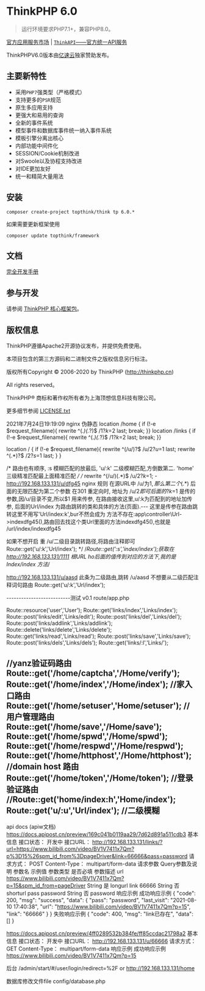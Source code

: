 ThinkPHP 6.0
===============

> 运行环境要求PHP7.1+，兼容PHP8.0。

[官方应用服务市场](https://market.topthink.com) | [`ThinkAPI`——官方统一API服务](https://docs.topthink.com/think-api)

ThinkPHPV6.0版本由[亿速云](https://www.yisu.com/)独家赞助发布。

## 主要新特性

* 采用`PHP7`强类型（严格模式）
* 支持更多的`PSR`规范
* 原生多应用支持
* 更强大和易用的查询
* 全新的事件系统
* 模型事件和数据库事件统一纳入事件系统
* 模板引擎分离出核心
* 内部功能中间件化
* SESSION/Cookie机制改进
* 对Swoole以及协程支持改进
* 对IDE更加友好
* 统一和精简大量用法

## 安装

~~~
composer create-project topthink/think tp 6.0.*
~~~

如果需要更新框架使用
~~~
composer update topthink/framework
~~~

## 文档

[完全开发手册](https://www.kancloud.cn/manual/thinkphp6_0/content)

## 参与开发

请参阅 [ThinkPHP 核心框架包](https://github.com/top-think/framework)。

## 版权信息

ThinkPHP遵循Apache2开源协议发布，并提供免费使用。

本项目包含的第三方源码和二进制文件之版权信息另行标注。

版权所有Copyright © 2006-2020 by ThinkPHP (http://thinkphp.cn)

All rights reserved。

ThinkPHP® 商标和著作权所有者为上海顶想信息科技有限公司。

更多细节参阅 [LICENSE.txt](LICENSE.txt)


2021年7月24日19:19:09
nginx 伪静态
location /home {
if (!-e $request_filename){
rewrite ^(.*)(.*?)$ /$1?k=$2 last;
break;
}}
location /links {
if (!-e $request_filename){
rewrite ^(.*)(.*?)$ /$1?k=$2 last;
break;
}}

location / {
if (!-e $request_filename){
rewrite ^(/u/)?$ /u/$2?u=$1 last;
rewrite ^(.*)?$ /$2?s=$1 last;
}
}



/*  路由也有顺序, :s 模糊匹配的放最后, 'u/:k' 二级模糊匹配,方倒数第二. 'home' 三级精准匹配最上面精准匹配 */
/* rewrite ^(/u/)(.*)$ /u/$2?k=$1; -http://192.168.133.131/u/dfg45 nginx 规则 在源URL中 /u/为$1,那么第二个(.*)$ 后面的无限匹配为第二个参数
在301 重定向时, 地址为 /u/$2 即可 后面的 ?k=$1 是传的参数,因/u/目录不变,所以$1 用来传参,
在路由接收这里,u/:k为匹配到的地址加传参, 后面的Url/index 为路由跳转的类和具体的方法(页面).---
这里是传参在路由跳转这里不用写'Url/index:k',bur不然会成为 方法不存在:app\controller\Url->indexdfg45(),路由回去找这个类Url里面的方法indexdfg45(),也就是 /url/index/indexdfg45

如果不想开启 重 /u/二级目录跳转路径,将路由注释即可   Route::get('u/:k','Url/index');    */
/*Route::get(':s','index/index');获取在 http://192.168.133.131/1111 根URL ho后面的值传到对应的方法下,我的是Index/index 方法*/

http://192.168.133.131/u/aasd
此条为二级路由,跳转
/u/aasd
不想要从二级匹配注释词句路由
Route::get('u/:k','Url/index');




--------------------------测试 v0.1
route/app.php

Route::resource('user','User');
Route::get('links/index','Links/index');
Route::post('links/edit','Links/edit');
Route::post('links/del','Links/del');
Route::post('links/addlink','Links/addlink');
Route::delete('links/delete','Links/delete');
Route::get('links/read','Links/read');
Route::post('links/save','Links/save');
Route::post('links/dels','Links/dels');
Route::get('links/:l','Links/');

//yanz验证码路由
Route::get('/home/captcha','/Home/verify');
Route::get('/home/index','/Home/index');  //家入口路由
Route::get('/home/setuser','Home/setuser'); // 用户管理路由
Route::get('/home/save','/Home/save');
Route::get('/home/spwd','/Home/spwd');
Route::get('/home/respwd','/Home/respwd');
Route::get('/home/httphost','/Home/httphost'); //domain host 路由
Route::get('/home/token','/Home/token');  //登录验证路由
//Route::get('home/index:h','Home/index');
Route::get('u/:u','Url/index'); //二级模糊
-------------------------------
api docs (apiw文档)
https://docs.apipost.cn/preview/169c041b0119aa29/7d62d891a511cdb3
基本信息
接口状态： 开发中
接口URL： http://192.168.133.131/links/?url=https://www.bilibili.com/video/BV1V7411x7Qm?p%3D15%26spm_id_from%3DpageDriver&link=66666&pass=password
请求方式： POST
Content-Type： multipart/form-data
请求参数
Query参数及说明
参数名	示例值	参数类型	是否必填	参数描述
url	https://www.bilibili.com/video/BV1V7411x7Qm?p=15&spm_id_from=pageDriver	String	是
longurl
link	66666	String	否
shorturl
pass	password	String	否
password
响应示例
成功响应示例
{
"code": 200,
"msg": "success",
"data": {
"pass": "password",
"last_visit": "2021-08-10 17:40:38",
"url": "https://www.bilibili.com/video/BV1V7411x7Qm?p=15",
"link": "66666"
}
}
失败响应示例
{
"code": 400,
"msg": "link已存在",
"data": []
}

https://docs.apipost.cn/preview/4ff0289532b384fe/ff85ccdac21798a2
基本信息
接口状态： 开发中
接口URL： http://192.168.133.131/u/66666
请求方式： GET
Content-Type： multipart/form-data
响应示例
成功响应示例
https://www.bilibili.com/video/BV1V7411x7Qm?p=15

后台
/admin/start/#/user/login/redirect=%2F
or 
http://192.168.133.131/home

数据库修改文件file
config/database.php


